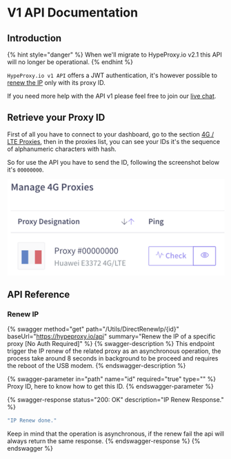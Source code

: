 # V1 API Documentation

## Introduction

{% hint style="danger" %}
When we'll migrate to HypeProxy.io v2.1 this API will no longer be operational.
{% endhint %}

`HypeProxy.io v1 API` offers a JWT authentication, it's however possible to [renew the IP](v1-api-documentation.md#renew-ip) only with its proxy ID.

If you need more help with the API v1 please feel free to join our [live chat](https://go.crisp.chat/chat/embed/?website\_id=c96435ae-a92e-469f-b556-6befad2ff1d8).

## Retrieve your Proxy ID

First of all you have to connect to your dashboard, go to the section [4G / LTE Proxies](https://hypeproxy.io/dashboard/products/4g-proxies), then in the proxies list, you can see your IDs it's the sequence of alphanumeric characters with hash.

So for use the API you have to send the ID, following the screenshot below it's `00000000`.

![Dashboard Screenshot.](<../.gitbook/assets/Screenshot 2021-11-07 at 16.13.37.png>)

## API Reference

### Renew IP

{% swagger method="get" path="/Utils/DirectRenewIp/{id}" baseUrl="https://hypeproxy.io/api" summary="Renew the IP of a specific proxy [No Auth Required]" %}
{% swagger-description %}
This endpoint trigger the IP renew of the related proxy as an asynchronous operation, the process take around 8 seconds in background to be proceed and requires the reboot of the USB modem.
{% endswagger-description %}

{% swagger-parameter in="path" name="id" required="true" type="" %}
Proxy ID, here to know how to get this ID.
{% endswagger-parameter %}

{% swagger-response status="200: OK" description="IP Renew Response." %}
```javascript
"IP Renew done."
```

Keep in mind that the operation is asynchronous, if the renew fail the api will always return the same response.
{% endswagger-response %}
{% endswagger %}

